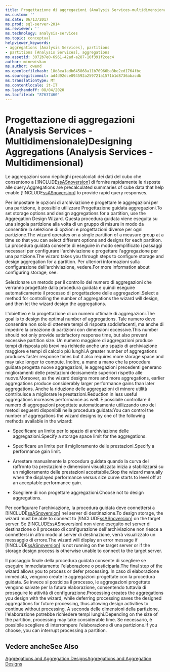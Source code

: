 ```yaml
---
title: Progettazione di aggregazioni (Analysis Services-multidimensionale) | Microsoft Docs
ms.custom: ''
ms.date: 06/13/2017
ms.prod: sql-server-2014
ms.reviewer: ''
ms.technology: analysis-services
ms.topic: conceptual
helpviewer_keywords:
- aggregations [Analysis Services], partitions
- partitions [Analysis Services], aggregations
ms.assetid: 3072b7e0-6961-42ad-a287-16f391f2cec4
author: minewiskan
ms.author: owend
ms.openlocfilehash: 18d8ea1adb645868a11b70966ba3be2ed1764fbc
ms.sourcegitcommit: ad4d92dce894592a259721a1571b1d8736abacdb
ms.translationtype: MT
ms.contentlocale: it-IT
ms.lasthandoff: 08/04/2020
ms.locfileid: "87637460"
---
```

# <a name="designing-aggregations-analysis-services---multidimensional"></a><span data-ttu-id="d02d4-102">Progettazione di aggregazioni (Analysis Services - Multidimensionale)</span><span class="sxs-lookup"><span data-stu-id="d02d4-102">Designing Aggregations (Analysis Services - Multidimensional)</span></span>
  <span data-ttu-id="d02d4-103">Le aggregazioni sono riepiloghi precalcolati dei dati del cubo che consentono a [!INCLUDE[ssASnoversion](../../includes/ssasnoversion-md.md)] di fornire rapidamente le risposte alle query.</span><span class="sxs-lookup"><span data-stu-id="d02d4-103">Aggregations are precalculated summaries of cube data that help enable [!INCLUDE[ssASnoversion](../../includes/ssasnoversion-md.md)] to provide rapid query responses.</span></span>  
  
 <span data-ttu-id="d02d4-104">Per impostare le opzioni di archiviazione e progettare le aggregazioni per una partizione, è possibile utilizzare Progettazione guidata aggregazioni.</span><span class="sxs-lookup"><span data-stu-id="d02d4-104">To set storage options and design aggregations for a partition, use the Aggregation Design Wizard.</span></span> <span data-ttu-id="d02d4-105">Questa procedura guidata viene eseguita su una singola partizione alla volta di un gruppo di misure in modo da consentire la selezione di opzioni e progettazioni diverse per ogni partizione.</span><span class="sxs-lookup"><span data-stu-id="d02d4-105">The wizard operates on a single partition of a measure group at a time so that you can select different options and designs for each partition.</span></span> <span data-ttu-id="d02d4-106">La procedura guidata consente di eseguire in modo semplificato i passaggi necessari per configurare l'archiviazione e progettare l'aggregazione per una partizione.</span><span class="sxs-lookup"><span data-stu-id="d02d4-106">The wizard takes you through steps to configure storage and design aggregation for a partition.</span></span> <span data-ttu-id="d02d4-107">Per ulteriori informazioni sulla configurazione dell'archiviazione, vedere.</span><span class="sxs-lookup"><span data-stu-id="d02d4-107">For more information about configuring storage, see.</span></span>  
  
 <span data-ttu-id="d02d4-108">Selezionare un metodo per il controllo del numero di aggregazioni che verranno progettate dalla procedura guidata e quindi eseguire automaticamente il processo di progettazione delle aggregazioni.</span><span class="sxs-lookup"><span data-stu-id="d02d4-108">Select a method for controlling the number of aggregations the wizard will design, and then let the wizard design the aggregations.</span></span>  
  
 <span data-ttu-id="d02d4-109">L'obiettivo è la progettazione di un numero ottimale di aggregazioni.</span><span class="sxs-lookup"><span data-stu-id="d02d4-109">The goal is to design the optimal number of aggregations.</span></span> <span data-ttu-id="d02d4-110">Tale numero deve consentire non solo di ottenere tempi di risposta soddisfacenti, ma anche di impedire la creazione di partizioni con dimensioni eccessive.</span><span class="sxs-lookup"><span data-stu-id="d02d4-110">This number should not only provide satisfactory response time, but also prevent excessive partition size.</span></span> <span data-ttu-id="d02d4-111">Un numero maggiore di aggregazioni produce tempi di risposta più brevi ma richiede anche uno spazio di archiviazione maggiore e tempi di calcolo più lunghi.</span><span class="sxs-lookup"><span data-stu-id="d02d4-111">A greater number of aggregations produces faster response times but it also requires more storage space and may take longer to compute.</span></span> <span data-ttu-id="d02d4-112">Inoltre, a mano a mano che la procedura guidata progetta nuove aggregazioni, le aggregazioni precedenti generano miglioramenti delle prestazioni decisamente superiori rispetto alle nuove.</span><span class="sxs-lookup"><span data-stu-id="d02d4-112">Moreover, as the wizard designs more and more aggregations, earlier aggregations produce considerably larger performance gains than later aggregations.</span></span> <span data-ttu-id="d02d4-113">Anche la riduzione delle aggregazioni di minore utilità contribuisce a migliorare le prestazioni.</span><span class="sxs-lookup"><span data-stu-id="d02d4-113">Reduction in less useful aggregations increases performance as well.</span></span> <span data-ttu-id="d02d4-114">È possibile controllare il numero di aggregazioni progettate automaticamente utilizzando uno dei metodi seguenti disponibili nella procedura guidata:</span><span class="sxs-lookup"><span data-stu-id="d02d4-114">You can control the number of aggregations the wizard designs by one of the following methods available in the wizard:</span></span>  
  
-   <span data-ttu-id="d02d4-115">Specificare un limite per lo spazio di archiviazione delle aggregazioni.</span><span class="sxs-lookup"><span data-stu-id="d02d4-115">Specify a storage space limit for the aggregations.</span></span>  
  
-   <span data-ttu-id="d02d4-116">Specificare un limite per il miglioramento delle prestazioni.</span><span class="sxs-lookup"><span data-stu-id="d02d4-116">Specify a performance gain limit.</span></span>  
  
-   <span data-ttu-id="d02d4-117">Arrestare manualmente la procedura guidata quando la curva del raffronto tra prestazioni e dimensioni visualizzata inizia a stabilizzarsi su un miglioramento delle prestazioni accettabile.</span><span class="sxs-lookup"><span data-stu-id="d02d4-117">Stop the wizard manually when the displayed performance versus size curve starts to level off at an acceptable performance gain.</span></span>  
  
-   <span data-ttu-id="d02d4-118">Scegliere di non progettare aggregazioni.</span><span class="sxs-lookup"><span data-stu-id="d02d4-118">Choose not to design aggregations.</span></span>  
  
 <span data-ttu-id="d02d4-119">Per configurare l'archiviazione, la procedura guidata deve connettersi a [!INCLUDE[ssASnoversion](../../includes/ssasnoversion-md.md)] nel server di destinazione.</span><span class="sxs-lookup"><span data-stu-id="d02d4-119">To design storage, the wizard must be able to connect to [!INCLUDE[ssASnoversion](../../includes/ssasnoversion-md.md)] on the target server.</span></span> <span data-ttu-id="d02d4-120">Se [!INCLUDE[ssASnoversion](../../includes/ssasnoversion-md.md)] non viene eseguito nel server di destinazione o il processo di configurazione dell'archiviazione non riesce a connettersi in altro modo al server di destinazione, verrà visualizzato un messaggio di errore.</span><span class="sxs-lookup"><span data-stu-id="d02d4-120">The wizard will display an error message if [!INCLUDE[ssASnoversion](../../includes/ssasnoversion-md.md)] is not running on the target server or if the storage design process is otherwise unable to connect to the target server.</span></span>  
  
 <span data-ttu-id="d02d4-121">Il passaggio finale della procedura guidata consente di scegliere se eseguire immediatamente l'elaborazione o posticiparla.</span><span class="sxs-lookup"><span data-stu-id="d02d4-121">The final step of the wizard allows you to process or defer processing.</span></span> <span data-ttu-id="d02d4-122">In caso di elaborazione immediata, vengono create le aggregazioni progettate con la procedura guidata. Se invece si posticipa il processo, le aggregazioni progettate vengono salvate per la futura elaborazione, consentendo tuttavia di proseguire le attività di configurazione.</span><span class="sxs-lookup"><span data-stu-id="d02d4-122">Processing creates the aggregations you design with the wizard, while deferring processing saves the designed aggregations for future processing, thus allowing design activities to continue without processing.</span></span> <span data-ttu-id="d02d4-123">A seconda delle dimensioni della partizione, l'elaborazione potrebbe richiedere tempi lunghi.</span><span class="sxs-lookup"><span data-stu-id="d02d4-123">Depending on the size of the partition, processing may take considerable time.</span></span> <span data-ttu-id="d02d4-124">Se necessario, è possibile scegliere di interrompere l'elaborazione di una partizione.</span><span class="sxs-lookup"><span data-stu-id="d02d4-124">If you choose, you can interrupt processing a partition.</span></span>  
  
## <a name="see-also"></a><span data-ttu-id="d02d4-125">Vedere anche</span><span class="sxs-lookup"><span data-stu-id="d02d4-125">See Also</span></span>  
 [<span data-ttu-id="d02d4-126">Aggregations and Aggregation Designs</span><span class="sxs-lookup"><span data-stu-id="d02d4-126">Aggregations and Aggregation Designs</span></span>](../multidimensional-models-olap-logical-cube-objects/aggregations-and-aggregation-designs.md)  
  
  
